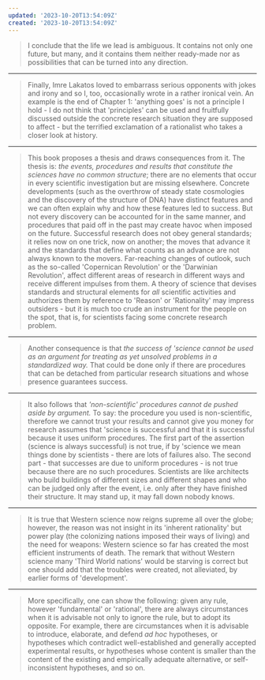 ```yaml
---
updated: '2023-10-20T13:54:09Z'
created: '2023-10-20T13:54:09Z'
---
```

> I conclude that the life we lead is ambiguous. It contains not only one future, but many, and it contains them neither ready-made nor as possibilities that can be turned into any direction.

-----

> Finally, Imre Lakatos loved to embarrass serious opponents with jokes and irony and so I, too, occasionally wrote in a rather ironical vein. An example is the end of Chapter 1: 'anything goes' is not a principle I hold - I do not think that 'principles' can be used and fruitfully discussed outside the concrete research situation they are supposed to affect - but the terrified exclamation of a rationalist who takes a closer look at history.

-----

> This book proposes a thesis and draws consequences from it. The thesis is: _the events, procedures and results that constitute the sciences have no common structure_; there are no elements that occur in every scientific investigation but are missing elsewhere. Concrete developments (such as the overthrow of steady state cosmologies and the discovery of the structure of DNA) have distinct features and we can often explain why and how these features led to success. But not every discovery can be accounted for in the same manner, and procedures that paid off in the past may create havoc when imposed on the future. Successful research does not obey general standards; it relies now on one trick, now on another; the moves that advance it and the standards that define what counts as an advance are not always known to the movers. Far-reaching changes of outlook, such as the so-called 'Copernican Revolution' or the 'Darwinian Revolution', affect different areas of research in different ways and receive different impulses from them. A theory of science that devises standards and structural elements for _all_ scientific activities and authorizes them by reference to 'Reason' or 'Rationality' may impress outsiders - but it is much too crude an instrument for the people on the spot, that is, for scientists facing some concrete research problem.

-----

> Another consequence is that _the success of 'science cannot be used as an argument for treating as yet unsolved problems in a standardized way._ That could be done only if there are procedures that can be detached from particular research situations and whose presence guarantees success.

----

> It also follows that _'non-scientific' procedures cannot de pushed aside by argument._ To say: the procedure you used is non-scientific, therefore we cannot trust your results and cannot give you money for research assumes that 'science is successful and that it is successful because it uses uniform procedures. The first part of the assertion (science is always successful) is not true, if by 'science we mean things done by scientists - there are lots of failures also. The second part - that successes are due to uniform procedures - is not true because there are no such procedures. Scientists are like architects who build buildings of different sizes and different shapes and who can be judged only after the event, i.e. only after they have finished their structure. It may stand up, it may fall down nobody knows.

----

> It is true that Western science now reigns supreme all over the globe; however, the reason was not insight in its 'inherent rationality' but power play (the colonizing nations imposed their ways of living) and the need for weapons: Western science so far has created the most efficient instruments of death. The remark that without Western science many 'Third World nations' would be starving is correct but one should add that the troubles were created, not alleviated, by earlier forms of 'development'.

----

> More specifically, one can show the following: given any rule, however 'fundamental' or 'rational', there are always circumstances when it is advisable not only to ignore the rule, but to adopt its opposite. For example, there are circumstances when it is advisable to introduce, elaborate, and defend _ad hoc_ hypotheses, or hypotheses which contradict well-established and generally accepted experimental results, or hypotheses whose content is smaller than the content of the existing and empirically adequate alternative, or self-inconsistent hypotheses, and so on.